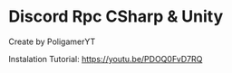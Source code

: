 # Discord Rpc CSharp & Unity

Create by PoligamerYT

Instalation Tutorial: https://youtu.be/PDOQ0FvD7RQ
